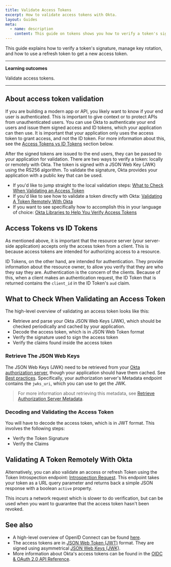 ```yaml
---
title: Validate Access Tokens
excerpt: How to validate access tokens with Okta.
layout: Guides
meta:
  - name: description
    content: This guide on tokens shows you how to verify a token's signature, manage key rotation, and how to use a refresh token to get a new access token.
---
```


This guide explains how to verify a token's signature, manage key rotation, and how to use a refresh token to get a new access token.

---

**Learning outcomes**

Validate access tokens.

---

## About access token validation

If you are building a modern app or API, you likely want to know if your end user is authenticated. This is important to give context or to protect APIs from unauthenticated users. You can use Okta to authenticate your end users and issue them signed access and ID tokens, which your application can then use. It is important that your application only uses the access token to grant access, and not the ID token. For more information about this, see the [Access Tokens vs ID Tokens](#access-tokens-vs-id-tokens) section below.

After the signed tokens are issued to the end users, they can be passed to your application for validation. There are two ways to verify a token: locally or remotely with Okta. The token is signed with a JSON Web Key (JWK) using the RS256 algorithm. To validate the signature, Okta provides your application with a public key that can be used.

- If you'd like to jump straight to the local validation steps: [What to Check When Validating an Access Token](#what-to-check-when-validating-an-access-token)
- If you'd like to see how to validate a token directly with Okta: [Validating A Token Remotely With Okta](#validating-a-token-remotely-with-okta)
- If you want to see specifically how to accomplish this in your language of choice: [Okta Libraries to Help You Verify Access Tokens](#okta-libraries-to-help-you-verify-access-tokens)

## Access Tokens vs ID Tokens

As mentioned above, it is important that the resource server (your server-side application) accepts only the access token from a client. This is because access tokens are intended for authorizing access to a resource.

ID Tokens, on the other hand, are intended for authentication. They provide information about the resource owner, to allow you verify that they are who they say they are. Authentication is the concern of the clients. Because of this, when a client makes an authentication request, the ID Token that is returned contains the `client_id` in the ID Token's `aud` claim.

## What to Check When Validating an Access Token

The high-level overview of validating an access token looks like this:

- Retrieve and parse your Okta JSON Web Keys (JWK), which should be checked periodically and cached by your application.
- Decode the access token, which is in JSON Web Token format
- Verify the signature used to sign the access token
- Verify the claims found inside the access token

### Retrieve The JSON Web Keys

The JSON Web Keys (JWK) need to be retrieved from your [Okta authorization server](/docs/guides/customize-authz-server/), though your application should have them cached. See [Best practices](/docs/reference/api/oidc/#best-practices). Specifically, your authorization server's Metadata endpoint contains the `jwks_uri`, which you can use to get the JWK.  

> For more information about retrieving this metadata, see [Retrieve Authorization Server Metadata](/docs/reference/api/oidc/#well-knownoauth-authorization-server).

### Decoding and Validating the Access Token

You will have to decode the access token, which is in JWT format.  This involves the following steps:
- Verify the Token Signature
- Verify the Claims

<StackSelector snippet="accesstoken" noSelector/>

## Validating A Token Remotely With Okta

Alternatively, you can also validate an access or refresh Token using the Token Introspection endpoint: [Introspection Request](/docs/reference/api/oidc/#introspect). This endpoint takes your token as a URL query parameter and returns back a simple JSON response with a boolean `active` property.

This incurs a network request which is slower to do verification, but can be used when you want to guarantee that the access token hasn't been revoked.

## See also 

- A high-level overview of OpenID Connect can be found [here](/docs/concepts/oauth-openid/#openid-connect).
- The access tokens are in [JSON Web Token (JWT)](https://tools.ietf.org/html/rfc7519) format. They are signed using asymmetrical [JSON Web Keys (JWK)](https://tools.ietf.org/html/rfc7517).
- More information about Okta's access tokens can be found in the [OIDC & OAuth 2.0 API Reference](/docs/reference/api/oidc/#id-token).
